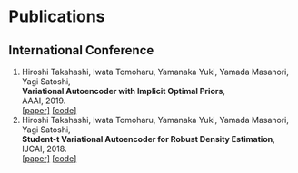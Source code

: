 # Publications  
## International Conference  
1. Hiroshi Takahashi, Iwata Tomoharu, Yamanaka Yuki, Yamada Masanori, Yagi Satoshi,  
  **Variational Autoencoder with Implicit Optimal Priors**,  
  AAAI, 2019.  
  [[paper]](https://www.aaai.org/ojs/index.php/AAAI/article/view/4439) [[code]](https://github.com/takahashihiroshi/vae_iop)  
1. Hiroshi Takahashi, Iwata Tomoharu, Yamanaka Yuki, Yamada Masanori, Yagi Satoshi,  
  **Student-t Variational Autoencoder for Robust Density Estimation**,  
  IJCAI, 2018.  
  [[paper]](https://www.ijcai.org/Proceedings/2018/374) [[code]](https://github.com/takahashihiroshi/t_vae)  
